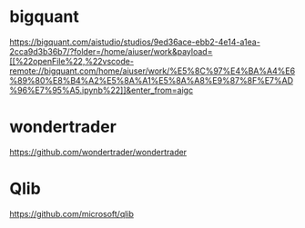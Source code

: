 # bigquant
https://bigquant.com/aistudio/studios/9ed36ace-ebb2-4e14-a1ea-2cca9d3b36b7/?folder=/home/aiuser/work&payload=[[%22openFile%22,%22vscode-remote://bigquant.com/home/aiuser/work/%E5%8C%97%E4%BA%A4%E6%89%80%E8%B4%A2%E5%8A%A1%E5%8A%A8%E9%87%8F%E7%AD%96%E7%95%A5.ipynb%22]]&enter_from=aigc

# wondertrader
https://github.com/wondertrader/wondertrader

# Qlib
https://github.com/microsoft/qlib